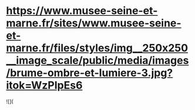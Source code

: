 # https://www.musee-seine-et-marne.fr/sites/www.musee-seine-et-marne.fr/files/styles/img__250x250__image_scale/public/media/images/brume-ombre-et-lumiere-3.jpg?itok=WzPIpEs6

![](
